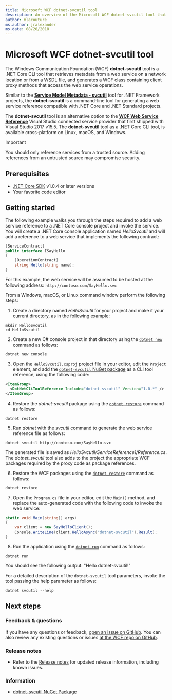 ```yaml
---
title: Microsoft WCF dotnet-svcutil tool
description: An overview of the Microsoft WCF dotnet-svcutil tool that adds functionality for .NET Core and ASP.NET Core projects, similar to the WCF svcutil tool for .NET Framework projects.
author: mlacouture
ms.author: jralexander
ms.date: 08/20/2018
---
```

# Microsoft WCF dotnet-svcutil tool

The Windows Communication Foundation (WCF) **dotnet-svcutil** tool is a .NET Core CLI tool that retrieves metadata from a web service on a network location or from a WSDL file, and generates a WCF class containing client proxy methods that access the web service operations.

Similar to the [**Service Model Metadata - svcutil**](../../framework/wcf/servicemodel-metadata-utility-tool-svcutil-exe.md) tool for .NET Framework projects, the **dotnet-svcutil** is a command-line tool for generating a web service reference compatible with .NET Core and .NET Standard projects.

The **dotnet-svcutil** tool is an alternative option to the [**WCF Web Service Reference**](wcf-web-service-reference-guide.md) Visual Studio connected service provider that first shipped with Visual Studio 2017 v15.5. The **dotnet-svcutil** tool as a .NET Core CLI tool, is available cross-platform on Linux, macOS, and Windows.

> [!IMPORTANT]
> You should only reference services from a trusted source. Adding references from an untrusted source may compromise security.

## Prerequisites

* [.NET Core SDK](https://www.microsoft.com/net/download) v1.0.4 or later versions
* Your favorite code editor

## Getting started

The following example walks you through the steps required to add a web service reference to a .NET Core console project and invoke the service. You will create a .NET Core console application named _HelloSvcutil_ and will add a reference to a web service that implements the following contract:

```csharp
[ServiceContract]
public interface ISayHello
{
    [OperationContract]
    string Hello(string name);
}
```

For this example, the web service will be assumed to be hosted at the following address: `http://contoso.com/SayHello.svc`

From a Windows, macOS, or Linux command window perform the following steps:

1. Create a directory named _HelloSvcutil_ for your project and make it your current directory, as in the following example:

```console
mkdir HelloSvcutil
cd HelloSvcutil
```

2. Create a new C# console project in that directory using the [`dotnet new`](../tools/dotnet-new.md) command as follows:

```console
dotnet new console
```

3. Open the `HelloSvcutil.csproj` project file in your editor, edit the `Project` element, and add the [`dotnet-svcutil` NuGet package](https://nuget.org/packages/dotnet-svcutil) as a CLI tool reference, using the following code:

```xml
<ItemGroup>
  <DotNetCliToolReference Include="dotnet-svcutil" Version="1.0.*" />
</ItemGroup>
```

4. Restore the _dotnet-svcutil_ package using the [`dotnet restore`](../tools/dotnet-restore.md) command as follows:

```console
dotnet restore
```

5. Run _dotnet_ with the _svcutil_ command to generate the web service reference file as follows:

```console
dotnet svcutil http://contoso.com/SayHello.svc
```
The generated file is saved as _HelloSvcutil/ServiceReference1/Reference.cs_. The _dotnet_svcutil_ tool also adds to the project the appropriate WCF packages required by the proxy code as package references.

6. Restore the WCF packages using the [`dotnet restore`](../tools/dotnet-restore.md) command as follows:

```console
dotnet restore
```

7. Open the `Program.cs` file in your editor, edit the `Main()` method, and replace the auto-generated code with the following code to invoke the web service:

```csharp
static void Main(string[] args)
{
    var client = new SayHelloClient();
    Console.WriteLine(client.HelloAsync("dotnet-svcutil").Result);
}
```

8. Run the application using the [`dotnet run`](../tools/dotnet-run.md) command as follows:

```console
dotnet run
```
You should see the following output:
"Hello dotnet-svcutil!"

For a detailed description of the `dotnet-svcutil` tool parameters, invoke the tool passing the help parameter as follows:

```console
dotnet svcutil --help
```

## Next steps

### Feedback & questions

If you have any questions or feedback, [open an issue on GitHub](https://github.com/dotnet/wcf/issues/new). You can also review any existing questions or issues [at the WCF repo on GitHub](https://github.com/dotnet/wcf/issues?utf8=%E2%9C%93&q=is:issue%20label:tooling).

### Release notes

* Refer to the [Release notes](https://github.com/dotnet/wcf/blob/master/release-notes/dotnet-svcutil-notes.md) for updated release information, including known issues.

### Information

* [dotnet-svcutil NuGet Package](https://nuget.org/packages/dotnet-svcutil)
